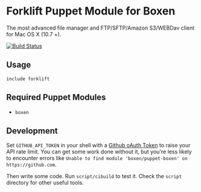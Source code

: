 # Forklift Puppet Module for Boxen

The most advanced file manager and FTP/SFTP/Amazon S3/WEBDav client for Mac OS X (10.7 +).

[![Build Status](https://travis-ci.org/singuerinc/puppet-forklift.png?branch=master)](https://travis-ci.org/singuerinc/puppet-forklift)

## Usage

```puppet
include forklift
```

## Required Puppet Modules

* `boxen`

## Development

Set `GITHUB_API_TOKEN` in your shell with a [Github oAuth Token](https://help.github.com/articles/creating-an-oauth-token-for-command-line-use) to raise your API rate limit. You can get some work done without it, but you're less likely to encounter errors like `Unable to find module 'boxen/puppet-boxen' on https://github.com`.

Then write some code. Run `script/cibuild` to test it. Check the `script`
directory for other useful tools.
